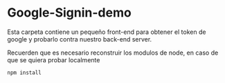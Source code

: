 # Google-Signin-demo

Esta carpeta contiene un pequeño front-end para
 obtener el token de google y probarlo contra nuestro 
back-end server.

Recuerden que es necesario reconstruir los  modulos de
node, en caso de que se quiera probar localmente

```
npm install
```